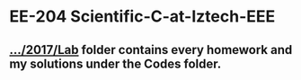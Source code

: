 # EE-204 Scientific-C-at-Iztech-EEE 


## [.../2017/Lab](https://github.com/ErmanIZTECH/C-Scientific-C-at-Iztech-EEE/tree/master/2017/Lab) folder contains every homework and my solutions under the Codes folder.
